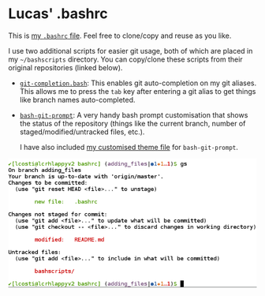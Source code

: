 # Lucas' .bashrc

This is [my `.bashrc` file](.bashrc). Feel free to clone/copy and reuse as you like.

I use two additional scripts for easier git usage, both of which are placed in my `~/bashscripts` directory. You can copy/clone these scripts from their original repositories (linked below).

* [`git-completion.bash`](https://github.com/git/git/blob/master/contrib/completion/git-completion.bash): This enables git auto-completion on my git aliases. This allows me to press the `tab` key after entering a git alias to get things like branch names auto-completed.
* [`bash-git-prompt`](https://github.com/magicmonty/bash-git-prompt): A very handy bash prompt customisation that shows the status of the repository (things like the current branch, number of staged/modified/untracked files, etc.).

  I have also included [my customised theme file](bashscripts/bash-git-prompt/themes/Single_line_Lucas.bgptheme) for `bash-git-prompt`.

![git prompt screenshot](gitprompt.png)

